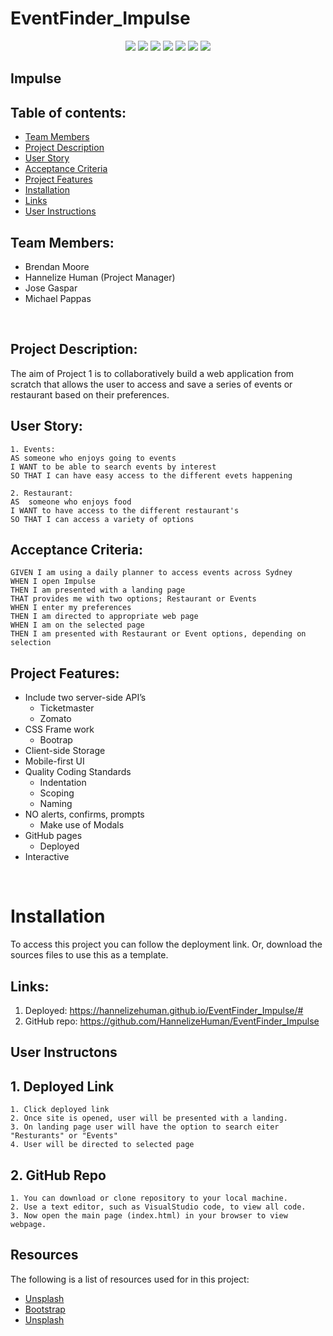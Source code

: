 # EventFinder_Impulse

<p align="center">
    <img src="https://img.shields.io/badge/Javascript-yellow" />
    <img src="https://img.shields.io/badge/jQuery-blue"  />
    <img src="https://img.shields.io/badge/HTML5-orange" />
    <img src="https://img.shields.io/badge/Bootstrap-purple" >
    <img src="https://img.shields.io/badge/Moment.js-green" />
    <img src="https://img.shields.io/badge/Ticketnet%20API-orange" />
    <img src="https://img.shields.io/badge/Zomato%20API-red" />
</p>

## Impulse

## Table of contents:
- [Team Members](#Team-Members)
- [Project Description](#Project-Description)
- [User Story](#User-Story)
- [Acceptance Criteria](#Acceptance-Criteria)
- [Project Features](#Project-Features)
- [Installation](#Installation)
- [Links](#Links)
- [User Instructions](#User-Instructions)


## Team Members:
* Brendan Moore
* Hannelize Human (Project Manager)
* Jose Gaspar
* Michael Pappas
<br>

## Project Description:

The aim of Project 1 is to collaboratively build a web application from scratch that allows the user to access and save a series of events or restaurant based on their preferences. 
<br>

## User Story:
```
1. Events:
AS someone who enjoys going to events
I WANT to be able to search events by interest
SO THAT I can have easy access to the different evets happening 

2. Restaurant:
AS  someone who enjoys food
I WANT to have access to the different restaurant's
SO THAT I can access a variety of options

```

## Acceptance Criteria:
```
GIVEN I am using a daily planner to access events across Sydney
WHEN I open Impulse
THEN I am presented with a landing page
THAT provides me with two options; Restaurant or Events
WHEN I enter my preferences
THEN I am directed to appropriate web page
WHEN I am on the selected page
THEN I am presented with Restaurant or Event options, depending on selection 
```

## Project Features:
* Include two server-side API’s
    * Ticketmaster  
    * Zomato
* CSS Frame work
    *	Bootrap
*	Client-side Storage
*	Mobile-first UI
*	Quality Coding Standards
    *	Indentation
    *	Scoping	
    *	Naming
*	NO alerts, confirms, prompts
    *	Make use of Modals
*	GitHub pages
    *	Deployed
*	Interactive

<br>

# Installation
To access this project you can follow the deployment link. Or, download the sources files to use this as a template.

## Links:
1. Deployed: https://hannelizehuman.github.io/EventFinder_Impulse/#
2. GitHub repo: https://github.com/HannelizeHuman/EventFinder_Impulse

## User Instructons
## 1. Deployed Link
    1. Click deployed link
    2. Once site is opened, user will be presented with a landing.
    3. On landing page user will have the option to search eiter "Resturants" or "Events"
    4. User will be directed to selected page

## 2. GitHub Repo
    1. You can download or clone repository to your local machine.
    2. Use a text editor, such as VisualStudio code, to view all code.
    3. Now open the main page (index.html) in your browser to view webpage.


## Resources

The following is a list of resources used for in this project:

- [Unsplash](#https://unsplash.com/images/stock)
- [Bootstrap](#https://getbootstrap.com/)
- [Unsplash](#https://unsplash.com/images/stock)





